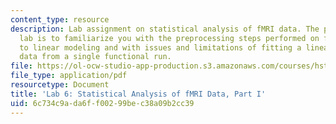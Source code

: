 ```yaml
---
content_type: resource
description: Lab assignment on statistical analysis of fMRI data. The purpose of this
  lab is to familiarize you with the preprocessing steps performed on fMR images prior
  to linear modeling and with issues and limitations of fitting a linear model to
  data from a single functional run.
file: https://ol-ocw-studio-app-production.s3.amazonaws.com/courses/hst-583-functional-magnetic-resonance-imaging-data-acquisition-and-analysis-fall-2008/6c734c9ada6ff00299bec38a09b2cc39_lab6a.pdf
file_type: application/pdf
resourcetype: Document
title: 'Lab 6: Statistical Analysis of fMRI Data, Part I'
uid: 6c734c9a-da6f-f002-99be-c38a09b2cc39
---
```

